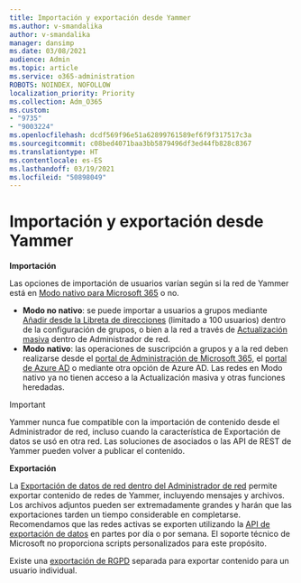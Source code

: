 ```yaml
---
title: Importación y exportación desde Yammer
ms.author: v-smandalika
author: v-smandalika
manager: dansimp
ms.date: 03/08/2021
audience: Admin
ms.topic: article
ms.service: o365-administration
ROBOTS: NOINDEX, NOFOLLOW
localization_priority: Priority
ms.collection: Adm_O365
ms.custom:
- "9735"
- "9003224"
ms.openlocfilehash: dcdf569f96e51a62899761589ef6f9f317517c3a
ms.sourcegitcommit: c08bed4071baa3bb5879496df3ed44fb828c8367
ms.translationtype: HT
ms.contentlocale: es-ES
ms.lasthandoff: 03/19/2021
ms.locfileid: "50898049"
---
```

# <a name="import-and-export-from-yammer"></a>Importación y exportación desde Yammer

**Importación**

Las opciones de importación de usuarios varían según si la red de Yammer está en [Modo nativo para Microsoft 365](https://docs.microsoft.com/yammer/configure-your-yammer-network/overview-native-mode) o no.

- **Modo no nativo**: se puede importar a usuarios a grupos mediante [Añadir desde la Libreta de direcciones](https://support.microsoft.com/office/manage-yammer-community-members-75253554-d0f3-4148-b835-e6a9a8a0c294) (limitado a 100 usuarios) dentro de la configuración de grupos, o bien a la red a través de [Actualización masiva](https://docs.microsoft.com/yammer/manage-yammer-users/add-block-or-remove-users) dentro de Administrador de red.
- **Modo nativo**: las operaciones de suscripción a grupos y a la red deben realizarse desde el [portal de Administración de Microsoft 365](https://docs.microsoft.com/microsoft-365/admin/add-users), el [portal de Azure AD](https://docs.microsoft.com/azure/active-directory/fundamentals/add-users-azure-active-directory) o mediante otra opción de Azure AD. Las redes en Modo nativo ya no tienen acceso a la Actualización masiva y otras funciones heredadas.

> [!IMPORTANT]
> Yammer nunca fue compatible con la importación de contenido desde el Administrador de red, incluso cuando la característica de Exportación de datos se usó en otra red. Las soluciones de asociados o las API de REST de Yammer pueden volver a publicar el contenido.

**Exportación**

La [Exportación de datos de red dentro del Administrador de red](https://docs.microsoft.com/yammer/manage-security-and-compliance/export-yammer-enterprise-data) permite exportar contenido de redes de Yammer, incluyendo mensajes y archivos. Los archivos adjuntos pueden ser extremadamente grandes y harán que las exportaciones tarden un tiempo considerable en completarse. Recomendamos que las redes activas se exporten utilizando la [API de exportación de datos](https://developer.yammer.com/docs/data-export-api) en partes por día o por semana. El soporte técnico de Microsoft no proporciona scripts personalizados para este propósito.

Existe una [exportación de RGPD](https://docs.microsoft.com/yammer/manage-security-and-compliance/gdpr-requests-in-yammer-enterprise) separada para exportar contenido para un usuario individual.